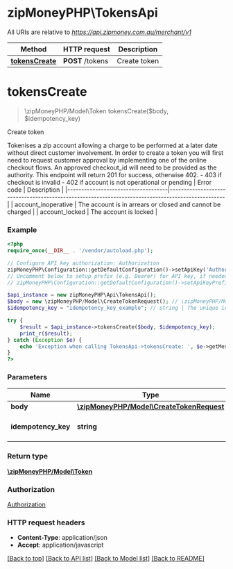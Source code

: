 # zipMoneyPHP\TokensApi

All URIs are relative to *https://api.zipmoney.com.au/merchant/v1*

Method | HTTP request | Description
------------- | ------------- | -------------
[**tokensCreate**](TokensApi.md#tokensCreate) | **POST** /tokens | Create token


# **tokensCreate**
> \zipMoneyPHP/Model\Token tokensCreate($body, $idempotency_key)

Create token

Tokenises a zip account allowing a charge to be performed at a later date without direct customer involvement.  In order to create a token you will first need to request customer approval by implementing one of the online checkout flows.  An approved checkout_id will need to be provided as the authority.  This endpoint will return 201 for success, otherwise 402. - 403 if checkout is invalid - 402 if account is not operational or pending  | Error code | Description | |------------------------------------|--------------------------------------------------------------------------------------------------| | account_inoperative | The account is in arrears or closed and cannot be charged | | account_locked | The account is locked |

### Example
```php
<?php
require_once(__DIR__ . '/vendor/autoload.php');

// Configure API key authorization: Authorization
zipMoneyPHP\Configuration::getDefaultConfiguration()->setApiKey('Authorization', 'YOUR_API_KEY');
// Uncomment below to setup prefix (e.g. Bearer) for API key, if needed
// zipMoneyPHP\Configuration::getDefaultConfiguration()->setApiKeyPrefix('Authorization', 'Bearer');

$api_instance = new zipMoneyPHP\Api\TokensApi();
$body = new \zipMoneyPHP/Model\CreateTokenRequest(); // \zipMoneyPHP/Model\CreateTokenRequest | 
$idempotency_key = "idempotency_key_example"; // string | The unique idempotency key.

try {
    $result = $api_instance->tokensCreate($body, $idempotency_key);
    print_r($result);
} catch (Exception $e) {
    echo 'Exception when calling TokensApi->tokensCreate: ', $e->getMessage(), PHP_EOL;
}
?>
```

### Parameters

Name | Type | Description  | Notes
------------- | ------------- | ------------- | -------------
 **body** | [**\zipMoneyPHP/Model\CreateTokenRequest**](../Model/\zipMoneyPHP/Model\CreateTokenRequest.md)|  | [optional]
 **idempotency_key** | **string**| The unique idempotency key. | [optional]

### Return type

[**\zipMoneyPHP/Model\Token**](../Model/Token.md)

### Authorization

[Authorization](../../README.md#Authorization)

### HTTP request headers

 - **Content-Type**: application/json
 - **Accept**: application/javascript

[[Back to top]](#) [[Back to API list]](../../README.md#documentation-for-api-endpoints) [[Back to Model list]](../../README.md#documentation-for-models) [[Back to README]](../../README.md)

